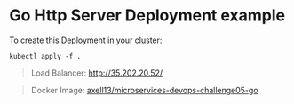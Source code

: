 # Go Http Server Deployment example

To create this Deployment in your cluster:

```
kubectl apply -f .
```

> Load Balancer: http://35.202.20.52/

> Docker Image: [axell13/microservices-devops-challenge05-go](https://hub.docker.com/r/axell13/microservices-devops-challenge05-go)
